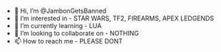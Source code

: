 - 👋 Hi, I’m @JambonGetsBanned
- 👀 I’m interested in - STAR WARS, TF2, FIREARMS, APEX LEDGENDS
- 🌱 I’m currently learning - LUA
- 💞️ I’m looking to collaborate on - NOTHING
- 📫 How to reach me - PLEASE DONT

<!---
JambonGetsBanned/JambonGetsBanned is a ✨ special ✨ repository because its `README.md` (this file) appears on your GitHub profile.
You can click the Preview link to take a look at your changes.
--->
